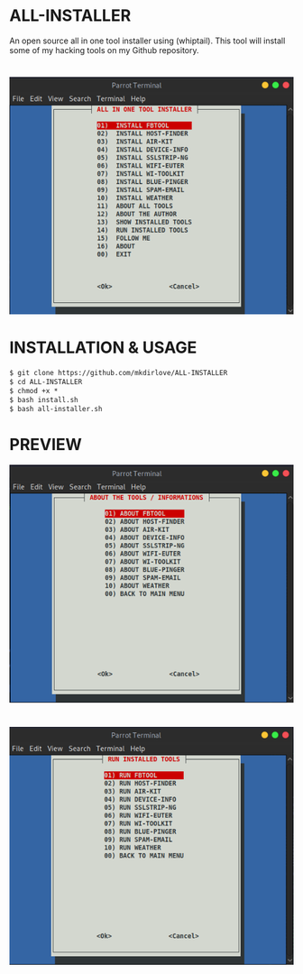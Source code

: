 # ALL-INSTALLER
An open source all in one tool installer using (whiptail).
This tool will install some of my hacking tools on my Github repository.
#
![FIRST RUN OF MY TOOL](https://github.com/mkdirlove/ALL-INSTALLER/blob/master/menu.png)
#
# INSTALLATION & USAGE

    $ git clone https://github.com/mkdirlove/ALL-INSTALLER
    $ cd ALL-INSTALLER
    $ chmod +x *
    $ bash install.sh
    $ bash all-installer.sh
#
# PREVIEW
![FIRST RUN OF MY TOOL](https://github.com/mkdirlove/ALL-INSTALLER/blob/master/about.png)
#
![FIRST RUN OF MY TOOL](https://github.com/mkdirlove/ALL-INSTALLER/blob/master/run.png)

    
